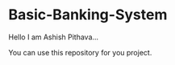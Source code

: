 # Basic-Banking-System

Hello I am Ashish Pithava...

You can use this repository for you project.



